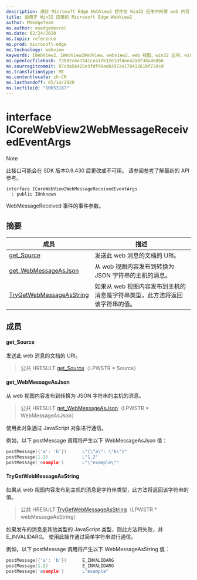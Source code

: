 ```yaml
---
description: 通过 Microsoft Edge WebView2 控件在 Win32 应用中托管 web 内容
title: 适用于 Win32 应用的 Microsoft Edge WebView2
author: MSEdgeTeam
ms.author: msedgedevrel
ms.date: 02/24/2020
ms.topic: reference
ms.prod: microsoft-edge
ms.technology: webview
keywords: IWebView2、IWebView2WebView、webview2、web 视图、win32 应用、win32、edge、ICoreWebView2、ICoreWebView2Host、浏览器控件、边缘 html
ms.openlocfilehash: f3002c6e7941cea1f632e1df4ee42a8f38a468b6
ms.sourcegitcommit: 07cda56425e5fdf90eeb3972e17041261bf720cd
ms.translationtype: MT
ms.contentlocale: zh-CN
ms.lasthandoff: 05/14/2020
ms.locfileid: "10653187"
---
```

# interface ICoreWebView2WebMessageReceivedEventArgs 

> [!NOTE]
> 此接口可能会在 SDK 版本0.9.430 后更改或不可用。 请参阅[参考](../../../webview2-api-reference.md)了解最新的 API 参考。

```
interface ICoreWebView2WebMessageReceivedEventArgs
  : public IUnknown
```

WebMessageReceived 事件的事件参数。

## 摘要

 成员                        | 描述
--------------------------------|---------------------------------------------
[get_Source](#get_source) | 发送此 web 消息的文档的 URI。
[get_WebMessageAsJson](#get_webmessageasjson) | 从 web 视图内容发布到转换为 JSON 字符串的主机的消息。
[TryGetWebMessageAsString](#trygetwebmessageasstring) | 如果从 web 视图内容发布到主机的消息是字符串类型，此方法将返回该字符串的值。

## 成员

#### get_Source 

发送此 web 消息的文档的 URI。

> 公共 HRESULT [get_Source](#get_source)（LPWSTR * Source）

#### get_WebMessageAsJson 

从 web 视图内容发布到转换为 JSON 字符串的主机的消息。

> 公共 HRESULT [get_WebMessageAsJson](#get_webmessageasjson)（LPWSTR * WebMessageAsJson）

使用此对象通过 JavaScript 对象进行通信。

例如，以下 postMessage 调用将产生以下 WebMessageAsJson 值：

```cpp
postMessage({'a': 'b'})      L"{\"a\": \"b\"}"
postMessage(1.2)             L"1.2"
postMessage('example')       L"\"example\""
```

#### TryGetWebMessageAsString 

如果从 web 视图内容发布到主机的消息是字符串类型，此方法将返回该字符串的值。

> 公共 HRESULT [TryGetWebMessageAsString](#trygetwebmessageasstring)（LPWSTR * webMessageAsString）

如果发布的消息是其他类型的 JavaScript 类型，则此方法将失败，并 E_INVALIDARG。 使用此操作通过简单字符串进行通信。

例如，以下 postMessage 调用将产生以下 WebMessageAsString 值：

```cpp
postMessage({'a': 'b'})      E_INVALIDARG
postMessage(1.2)             E_INVALIDARG
postMessage('example')       L"example"
```

